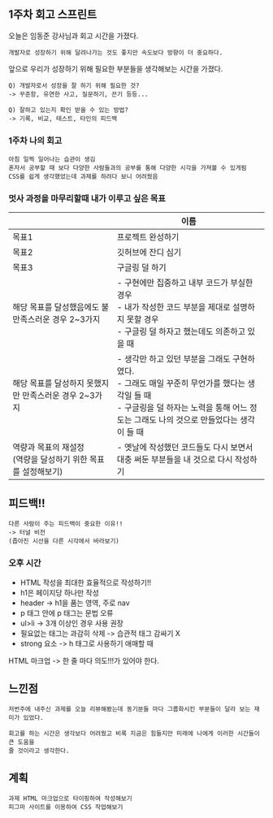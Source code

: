 ## 1주차 회고 스프린트
오늘은 임동준 강사님과 회고 시간을 가졌다.
>
    개발자로 성장하기 위해 달려나가는 것도 좋지만 속도보다 방향이 더 중요하다.
    
앞으로 우리가 성장하기 위해 필요한 부분들을 생각해보는 시간을 가졌다.

	Q) 개발자로서 성장을 잘 하기 위해 필요한 것?
    -> 꾸준함, 유연한 사고, 질문하기, 끈기 등등...
    
    Q) 잘하고 있는지 확인 받을 수 있는 방법?
    -> 기록, 비교, 테스트, 타인의 피드백
    

### 1주차 나의 회고
	아침 일찍 일어나는 습관이 생김
    혼자서 공부할 때 보다 다양한 사람들과의 공부를 통해 다양한 시각을 가져볼 수 있게됨
    CSS를 쉽게 생각했었는데 과제를 하려다 보니 어려웠음

### 멋사 과정을 마무리할때 내가 이루고 싶은 목표


||이름|
|----|----|
|목표1|프로젝트 완성하기|
|목표2|깃허브에 잔디 심기|
|목표3|구글링 덜 하기|
|해당 목표를 달성했음에도 불만족스러운 경우 2~3가지|- 구현에만 집중하고 내부 코드가 부실한 경우<br> - 내가 작성한 코드 부분을 제대로 설명하지 못할 경우<br> - 구글링 덜 하자고 했는데도 의존하고 있을 때|
|해당 목표를 달성하지 못했지만 만족스러운 경우 2~3가지|- 생각만 하고 있던 부분을 그래도 구현하였다.<br>- 그래도 매일 꾸준히 무언가를 했다는 생각일 들 때 <br>- 구글링을 덜 하자는 노력을 통해 어느 정도는 그래도 나의 것으로 만들었다는 생각이 들 때|
|역량과 목표의 재설정<br>(역량을 달성하기 위한 목표를 설정해보기)| - 옛날에 작성했던 코드들도 다시 보면서 대충 써둔 부분들을 내 것으로 다시 작성하기

## 피드백!!
	다른 사람이 주는 피드백이 중요한 이유!!
    -> 터널 비전
    (좁아진 시선을 다른 시각에서 바라보기)
    

### 오후 시간

- HTML 작성을 최대한 효율적으로 작성하기!!
- h1은 페이지당 하나만 작성
- header -> h1을 품는 영역, 주로 nav
- p 태그 안에 p 태그는 문법 오류
- ul>li -> 3개 이상인 경우 사용 권장
- 필요없는 태그는 과감히 삭제 -> 습관적 태그 감싸기 X
- strong 요소 -> h 태그로 사용하기 애매할 때

HTML 마크업 -> 한 줄 마다 의도!!!가 있어야 한다.

## 느낀점
	저번주에 내주신 과제를 오늘 리뷰해봤는데 동기분들 마다 그룹화시킨 부분들이 달라 보는 재미가 있었다.
    
    회고를 하는 시간은 생각보다 어려웠고 비록 지금은 힘들지만 미래에 나에게 이러한 시간들이 큰 도움을 
    줄 것이라고 생각한다.

## 계획
	과제 HTML 마크업으로 타이핑하여 작성해보기
    피그마 사이트를 이용하여 CSS 작업해보기